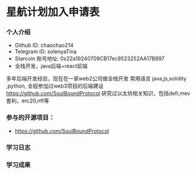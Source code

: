 # 星航计划加入申请表

### 个人介绍

* Github ID: chaochao214
* Telegram ID: solenyaTina
* Starcoin 账号地址: 0x22a19240709CB17ec9523252AA17B997
* 全栈开发，java后端+react前端

多年后端开发经验，现在在一家web2公司做全栈开发
常用语言 java,js,solidity ,python,
全程参加过web3项目的后端建设  https://github.com/SoulBoundProtocol
研究过以太坊相关知识，包括defi,mev套利，erc20,nft等

### 参与的开源项目：

* https://github.com/SoulBoundProtocol

### 学习日志


### 学习成果
